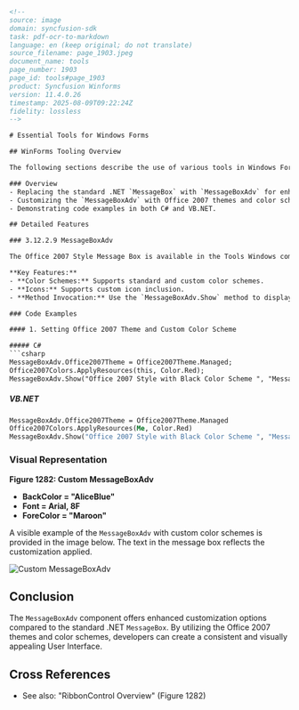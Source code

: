 ```html
<!-- 
source: image
domain: syncfusion-sdk
task: pdf-ocr-to-markdown
language: en (keep original; do not translate)
source_filename: page_1903.jpeg
document_name: tools
page_number: 1903
page_id: tools#page_1903
product: Syncfusion Winforms
version: 11.4.0.26
timestamp: 2025-08-09T09:22:24Z
fidelity: lossless
-->

# Essential Tools for Windows Forms

## WinForms Tooling Overview

The following sections describe the use of various tools in Windows Forms applications, focusing on the `MessageBoxAdv` component.

### Overview
- Replacing the standard .NET `MessageBox` with `MessageBoxAdv` for enhanced visual appearance.
- Customizing the `MessageBoxAdv` with Office 2007 themes and color schemes.
- Demonstrating code examples in both C# and VB.NET.

## Detailed Features

### 3.12.2.9 MessageBoxAdv

The Office 2007 Style Message Box is available in the Tools Windows component. You can replace the standard .NET `MessageBox` with `MessageBoxAdv`, which provides support for standard color schemes and custom color schemes in Office 2007 style. This ensures a consistent User Interface look and feel.

**Key Features:**
- **Color Schemes:** Supports standard and custom color schemes.
- **Icons:** Supports custom icon inclusion.
- **Method Invocation:** Use the `MessageBoxAdv.Show` method to display the message box.

### Code Examples

#### 1. Setting Office 2007 Theme and Custom Color Scheme

##### C#
```csharp
MessageBoxAdv.Office2007Theme = Office2007Theme.Managed;
Office2007Colors.ApplyResources(this, Color.Red);
MessageBoxAdv.Show("Office 2007 Style with Black Color Scheme ", "MessageBox Adv", MessageBoxButtons.OK);
```

##### VB.NET
```vb
MessageBoxAdv.Office2007Theme = Office2007Theme.Managed
Office2007Colors.ApplyResources(Me, Color.Red)
MessageBoxAdv.Show("Office 2007 Style with Black Color Scheme ", "MessageBox Adv", MessageBoxButtons.OK)
```

### Visual Representation

**Figure 1282: Custom MessageBoxAdv**
- **BackColor = "AliceBlue"**
- **Font = Arial, 8F**
- **ForeColor = "Maroon"**

A visible example of the `MessageBoxAdv` with custom color schemes is provided in the image below. The text in the message box reflects the customization applied.

![Custom MessageBoxAdv](https://example.com/image_path)

## Conclusion

The `MessageBoxAdv` component offers enhanced customization options compared to the standard .NET `MessageBox`. By utilizing the Office 2007 themes and color schemes, developers can create a consistent and visually appealing User Interface.

## Cross References
- See also: "RibbonControl Overview" (Figure 1282)

<!-- tags: Windows Forms, MessageBox, MessageBoxAdv, Office2007Theme, ColorSchemes, Icons, VB.NET, C# -->
```
